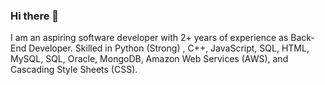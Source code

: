 ### Hi there 👋


I am an aspiring software developer with 2+ years of experience as Back-End Developer.
Skilled in Python (Strong) , C++, JavaScript, SQL, HTML, MySQL, SQL, Oracle, MongoDB, Amazon Web Services (AWS), and Cascading Style Sheets (CSS).
